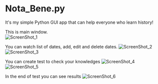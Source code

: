# Nota_Bene.py
It's my simple Python GUI app that can help everyone who learn history!

This is main window.  
![ScreenShot_1](https://raw.github.com/Mehnar/Nota_Bene.py/screenshots/screenshots/1.png)

You can watch list of dates, add, edit and delete dates.
![ScreenShot_2](https://raw.github.com/Mehnar/Nota_Bene.py/screenshots/screenshots/2.png)
![ScreenShot_3](https://raw.github.com/Mehnar/Nota_Bene.py/screenshots/screenshots/3.png)

You can create test to check your knowledges
![ScreenShot_4](https://raw.github.com/Mehnar/Nota_Bene.py/screenshots/screenshots/4.png)
![ScreenShot_5](https://raw.github.com/Mehnar/Nota_Bene.py/screenshots/screenshots/5.png)

In the end of test you can see results
![ScreenShot_6](https://raw.github.com/Mehnar/Nota_Bene.py/screenshots/screenshots/6.png)
